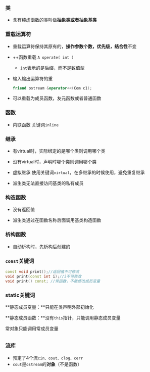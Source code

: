 ### 类

- 含有纯虚函数的类叫做**抽象类或者抽象基类**

### 重载运算符

- 重载运算符保持其原有的，**操作参数个数，优先级，结合性**不变

- ++函数重载 `A operate( int )` 

  - `int`表示的是后缀，而不是数值型

- 输入输出运算符的重

  ```c++
  friend ostream &operator<<(Com c1);
  ```

- 可以重载为成员函数，友元函数或者普通函数



### 函数

- 内联函数 关键词`inline`



### 继承

- 有virtual时，实际绑定的是哪个类则调用哪个类
- 没有virtual时，声明时哪个类则调用哪个类

- 虚拟继承 使用关键词`virtual`，在多继承的时候使用，避免重复继承
- 派生类无法直接访问基类的私有成员



### 构造函数

- 没有返回值

- 派生类通过在函数名称后面调用基类构造函数



### 析构函数

- 自动析构时，先析构后创建的



### `const`关键词

```c++
const void print();//返回值不可修改
void print(const int i);//i不可修改
void print() const; //常函数，不能修改成员变量
```



### static关键词

**静态成员变量：**只能在类声明外部初始化

**静态成员函数：**没有`this`指针，只能调用静态成员变量

常对象只能调用常成员变量

###### 

### 流库

- 预定了4个流`cin、cout、clog、cerr`
- `cout`是`ostream`的**对象**（不是函数）